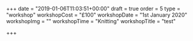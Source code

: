 +++
date = "2019-01-06T11:03:51+00:00"
draft = true
order = 5
type = "workshop"
workshopCost = "£100"
workshopDate = "1st January 2020"
workshopImg = ""
workshopTime = "Knitting"
workshopTitle = "test"

+++
